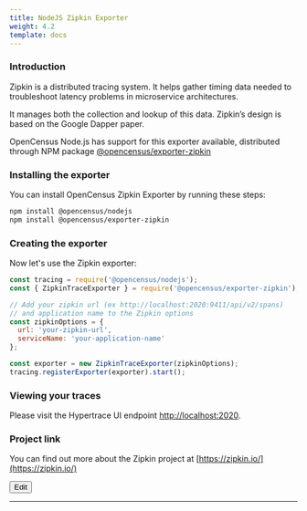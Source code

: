```yaml
---
title: NodeJS Zipkin Exporter
weight: 4.2
template: docs
---
```

### Introduction
Zipkin is a distributed tracing system. It helps gather timing data needed to troubleshoot latency problems in microservice architectures.

It manages both the collection and lookup of this data. Zipkin’s design is based on the Google Dapper paper.

OpenCensus Node.js has support for this exporter available, distributed through NPM package [@opencensus/exporter-zipkin](https://www.npmjs.com/package/@opencensus/exporter-zipkin)

### Installing the exporter
You can install OpenCensus Zipkin Exporter by running these steps:

```bash
npm install @opencensus/nodejs
npm install @opencensus/exporter-zipkin
```

### Creating the exporter
Now let's use the Zipkin exporter:
 
```javascript
const tracing = require('@opencensus/nodejs');
const { ZipkinTraceExporter } = require('@opencensus/exporter-zipkin');

// Add your zipkin url (ex http://localhost:2020:9411/api/v2/spans)
// and application name to the Zipkin options
const zipkinOptions = {
  url: 'your-zipkin-url',
  serviceName: 'your-application-name'
};

const exporter = new ZipkinTraceExporter(zipkinOptions);
tracing.registerExporter(exporter).start();
```
 
### Viewing your traces
Please visit the Hypertrace UI endpoint [http://localhost:2020](http://localhost:2020).

### Project link
You can find out more about the Zipkin project at [https://zipkin.io/](https://zipkin.io/)

<a href="https://github.com/hypertrace/hypertrace-docs-website/tree/master/src/pages/go/node-zipkin.md">
<button type="button">Edit</button></a>

***
